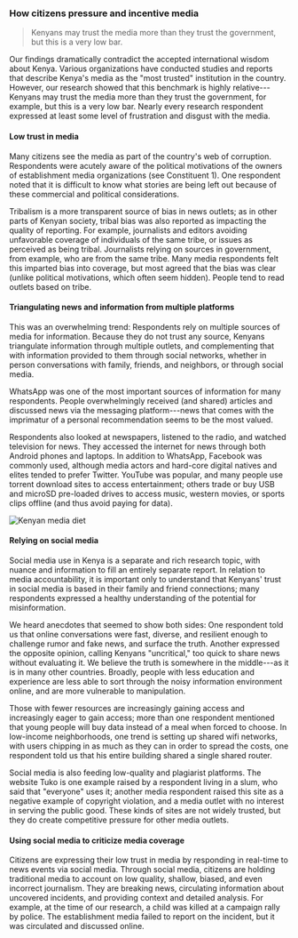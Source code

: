 ### How citizens pressure and incentive media

<blockquote class="floatLeft">
  <p>Kenyans may trust the media more than they trust the government, but this is a very low bar.</p>
</blockquote>

Our findings dramatically contradict the accepted international wisdom about Kenya. Various organizations have conducted studies and reports that describe Kenya's media as the "most trusted" institution in the country. However, our research showed that this benchmark is highly relative---Kenyans may trust the media more than they trust the government, for example, but this is a very low bar. Nearly every research respondent expressed at least some level of frustration and disgust with the media.

#### Low trust in media

Many citizens see the media as part of the country's web of corruption. Respondents were acutely aware of the political motivations of the owners of establishment media organizations (see Constituent 1). One respondent noted that it is difficult to know what stories are being left out because of these commercial and political considerations.

Tribalism is a more transparent source of bias in news outlets; as in other parts of Kenyan society, tribal bias was also reported as impacting the quality of reporting. For example, journalists and editors avoiding unfavorable coverage of individuals of the same tribe, or issues as perceived as being tribal. Journalists relying on sources in government, from example, who are from the same tribe. Many media respondents felt this imparted bias into coverage, but most agreed that the bias was clear (unlike political motivations, which often seem hidden). People tend to read outlets based on tribe.

#### Triangulating news and information from multiple platforms

This was an overwhelming trend: Respondents rely on multiple sources of media for information. Because they do not trust any source, Kenyans triangulate information through multiple outlets, and complementing that with information provided to them through social networks, whether in person conversations with family, friends, and neighbors, or through social media.

WhatsApp was one of the most important sources of information for many respondents. People overwhelmingly received (and shared) articles and discussed news via the messaging platform---news that comes with the imprimatur of a personal recommendation seems to be the most valued.

Respondents also looked at newspapers, listened to the radio, and watched television for news. They accessed the internet for news through both Android phones and laptops. In addition to WhatsApp, Facebook was commonly used, although media actors and hard-core digital natives and elites tended to prefer Twitter. YouTube was popular, and many people use torrent download sites to access entertainment; others trade or buy USB and microSD pre-loaded drives to access music, western movies, or sports clips offline (and thus avoid paying for data).

<img src="{{ site.baseurl }}/assets/img/on_graphic_mediaDiet.png" alt="Kenyan media diet" />

#### Relying on social media

Social media use in Kenya is a separate and rich research topic, with nuance and information to fill an entirely separate report. In relation to media accountability, it is important only to understand that Kenyans' trust in social media is based in their family and friend connections; many respondents expressed a healthy understanding of the potential for misinformation.

We heard anecdotes that seemed to show both sides: One respondent told us that online conversations were fast, diverse, and resilient enough to challenge rumor and fake news, and surface the truth. Another expressed the opposite opinion, calling Kenyans "uncritical," too quick to share news without evaluating it. We believe the truth is somewhere in the middle---as it is in many other countries. Broadly, people with less education and experience are less able to sort through the noisy information environment online, and are more vulnerable to manipulation.

Those with fewer resources are increasingly gaining access and increasingly eager to gain access; more than one respondent mentioned that young people will buy data instead of a meal when forced to choose. In low-income neighborhoods, one trend is setting up shared wifi networks, with users chipping in as much as they can in order to spread the costs, one respondent told us that his entire building shared a single shared router.

Social media is also feeding low-quality and plagiarist platforms. The website Tuko is one example raised by a respondent living in a slum, who said that "everyone" uses it; another media respondent raised this site as a negative example of copyright violation, and a media outlet with no interest in serving the public good. These kinds of sites are not widely trusted, but they do create competitive pressure for other media outlets.

#### Using social media to criticize media coverage

Citizens are expressing their low trust in media by responding in real-time to news events via social media.  Through social media, citizens are holding traditional media to account on low quality, shallow, biased, and even incorrect journalism. They are breaking news, circulating information about uncovered incidents, and providing context and detailed analysis. For example, at the time of our research, a child was killed at a campaign rally by police. The establishment media failed to report on the incident, but it was circulated and discussed online.
